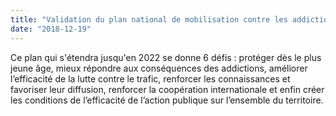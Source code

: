```yaml
---
title: "Validation du plan national de mobilisation contre les addictions"
date: "2018-12-19"
---
```

Ce plan qui s'étendra jusqu'en 2022 se donne 6 défis : protéger dès le plus jeune âge, mieux répondre aux conséquences des addictions, améliorer l’efficacité de la lutte contre le trafic, renforcer les connaissances et favoriser leur diffusion, renforcer la coopération internationale et enfin créer les conditions de l’efficacité de l’action publique sur l’ensemble du territoire.